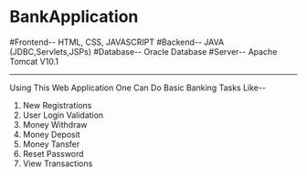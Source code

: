 # BankApplication
#Frontend-- HTML, CSS, JAVASCRIPT
#Backend-- JAVA (JDBC,Servlets,JSPs)
#Database-- Oracle Database
#Server-- Apache Tomcat V10.1

----------------------
Using This Web Application One Can Do Basic Banking Tasks Like--
1. New Registrations
2. User Login Validation
3.  Money Withdraw
4.  Money Deposit
5.  Money Tansfer
6.  Reset Password
7.  View Transactions
